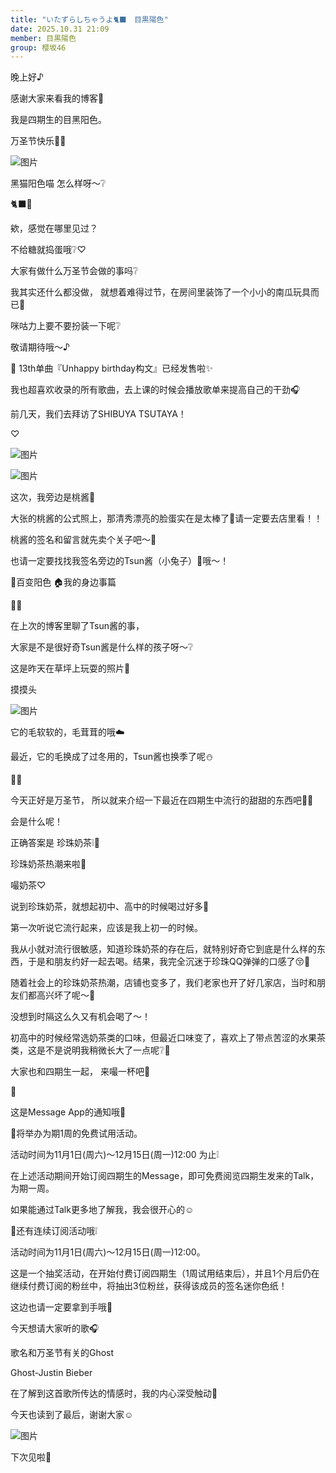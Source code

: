 ```yaml
---
title: "いたずらしちゃうよ🐈‍⬛　目黒陽色"
date: 2025.10.31 21:09
member: 目黒陽色
group: 樱坂46
---
```


晚上好♪







感谢大家来看我的博客🍬







我是四期生的目黑阳色。













万圣节快乐🎃🍭




![图片](https://sakurazaka46.com/files/14/diary/s46/blog/moblog/202510/mobQfRrYi.jpg)




黑猫阳色喵
怎么样呀〜❔

🐈‍⬛🐾



欸，感觉在哪里见过？



不给糖就捣蛋哦❔♡










大家有做什么万圣节会做的事吗❔





我其实还什么都没做，
就想着难得过节，在房间里装饰了一个小小的南瓜玩具而已🧸










咪咕力上要不要扮装一下呢❔

敬请期待哦〜♪

















🌸
13th单曲『Unhappy birthday构文』已经发售啦✨



我也超喜欢收录的所有歌曲，去上课的时候会播放歌单来提高自己的干劲🎧







前几天，我们去拜访了SHIBUYA TSUTAYA！

♡

![图片](https://sakurazaka46.com/files/14/diary/s46/blog/moblog/202510/mobLTGc9w.jpg)





![图片](https://sakurazaka46.com/files/14/diary/s46/blog/moblog/202510/mobiM2JcF.jpg)






这次，我旁边是桃酱🍑



大张的桃酱的公式照上，那清秀漂亮的脸蛋实在是太棒了🤍请一定要去店里看！！


桃酱的签名和留言就先卖个关子吧〜🎁







也请一定要找找我签名旁边的Tsun酱（小兔子）🐰哦〜！



















🦸百变阳色 🏠我的身边事篇







🐰🤍


在上次的博客里聊了Tsun酱的事，


大家是不是很好奇Tsun酱是什么样的孩子呀〜❔





这是昨天在草坪上玩耍的照片🌱





摸摸头


![图片](https://sakurazaka46.com/files/14/diary/s46/blog/moblog/202510/mob20emoa.jpg)






它的毛软软的，毛茸茸的哦☁️

最近，它的毛换成了过冬用的，Tsun酱也换季了呢⛄️


















🌸🤍

今天正好是万圣节，
所以就来介绍一下最近在四期生中流行的甜甜的东西吧🎃🍭



会是什么呢！















正确答案是
珍珠奶茶❕🧋


珍珠奶茶热潮来啦👏


嘬奶茶♡











说到珍珠奶茶，就想起初中、高中的时候喝过好多🏫





第一次听说它流行起来，应该是我上初一的时候。




我从小就对流行很敏感，知道珍珠奶茶的存在后，就特别好奇它到底是什么样的东西，于是和朋友约好一起去喝。结果，我完全沉迷于珍珠QQ弹弹的口感了😚🧋

随着社会上的珍珠奶茶热潮，店铺也变多了，我们老家也开了好几家店，当时和朋友们都高兴坏了呢〜💭



没想到时隔这么久又有机会喝了〜！


初高中的时候经常选奶茶类的口味，但最近口味变了，喜欢上了带点苦涩的水果茶类，这是不是说明我稍微长大了一点呢❔🍎



大家也和四期生一起，
来嘬一杯吧🤲















💌


这是Message App的通知哦🤍

🌸将举办为期1周的免费试用活动。

活动时间为11月1日(周六)～12月15日(周一)12:00
为止❕


在上述活动期间开始订阅四期生的Message，即可免费阅览四期生发来的Talk，为期一周。






如果能通过Talk更多地了解我，我会很开心的☺️






🌸还有连续订阅活动哦❕

活动时间为11月1日(周六)～12月15日(周一)12:00。



这是一个抽奖活动，在开始付费订阅四期生（1周试用结束后），并且1个月后仍在继续付费订阅的粉丝中，将抽出3位粉丝，获得该成员的签名迷你色纸！



这边也请一定要拿到手哦🤍




















今天想请大家听的歌🎧

歌名和万圣节有关的Ghost



Ghost-Justin Bieber


在了解到这首歌所传达的情感时，我的内心深受触动💭





















今天也读到了最后，谢谢大家☺︎








![图片](https://sakurazaka46.com/files/14/diary/s46/blog/moblog/202510/mobE2o5mG.jpg)









下次见啦🌙